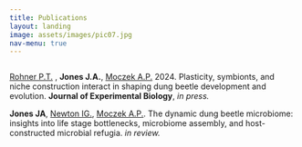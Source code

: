 ```yaml
---
title: Publications
layout: landing
image: assets/images/pic07.jpg
nav-menu: true
---
```


<!-- Main -->
<div id="main">


<!-- One -->
<section id="two" class="spotlights">
	<section>
		<a href="interests/dynamics.html" class="image left">
			<div class="4u"><span class="image fit"><img src="{% link assets/images/pic08.jpg %}" alt="" /></span></div>
		</a>
		<div class="content">
			<div class="inner">
				<p><a href="https://rohnerlab.biosci.ucsd.edu">Rohner P.T.</a> , <b>Jones J.A.</b>, <a href="https://ecoevodevo.com">Moczek A.P.</a> 2024. Plasticity, symbionts, and niche construction interact in shaping dung beetle development and evolution. <b>Journal of Experimental Biology</b>, <i>in press.</i> </p>
			</div>
		</div>
	</section>
	<section>
		<a href="interests/dynamics.html" class="image left">
			<img src="{% link assets/images/circle_graph.jpg %}" alt="" data-position="25% 25%" />
		</a>
		<div class="content">
			<div class="inner">
				<b>Jones JA</b>, <a href="https://discogenome.wordpress.com">Newton IG.</a>, <a href="https://ecoevodevo.com">Moczek A.P.</a>. The dynamic dung beetle microbiome: insights into life stage bottlenecks, microbiome assembly, and host-constructed microbial refugia. <i>in review.</i>
			</div>
		</div>
	</section>
</section>


